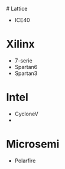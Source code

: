 # Lattice
* ICE40

# Xilinx
* 7-serie
* Spartan6
* Spartan3

# Intel
* CycloneV
* 

# Microsemi
* Polarfire


